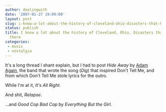 ```yaml
---
author: dealingwith
date: '2007-01-27 19:09:00'
layout: post
slug: i-know-a-lot-about-the-history-of-cleveland-ohio-disasters-that-have-happened-there
status: publish
title: I know a lot about the history of Cleveland, Ohio, Disasters that have happened
  there
categories:
 - music
 - nostalgia
---
```


It's a long thread I shant explain, but I had to post _Hide Away_ by [Adam Again][2], the band that wrote the song (_Dig_) that inspired Don't Tell Me, and from which Don't Tell Me stole lyrics for the outro.

While I'm at it, _It's All Right_.

And shit, _Relapse_.

...and _Good Cop Bad Cop_ by _Everything But the Girl_.

   [2]: http://en.wikipedia.org/wiki/Adam_Again
